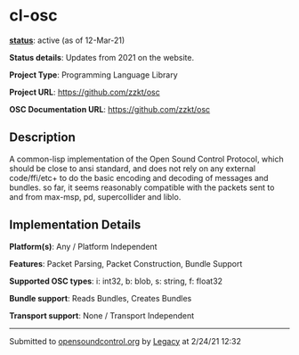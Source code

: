 # cl-osc

**[status](../implementation-status.html)**: active (as of 12-Mar-21)

**Status details**: 
Updates from 2021 on the website.

**Project Type**: Programming Language Library

**Project URL**: <https://github.com/zzkt/osc>

**OSC Documentation URL**: <https://github.com/zzkt/osc>

## Description

A common-lisp implementation of the Open Sound Control Protocol, which should be close to ansi standard, and does not rely on any external code/ffi/etc+ to do the basic encoding and decoding of messages and bundles. so far, it seems reasonably compatible with the packets sent to and from max-msp, pd, supercollider and liblo.

## Implementation Details

**Platform(s)**: Any / Platform Independent

**Features**: Packet Parsing, Packet Construction, Bundle Support

**Supported OSC types**: i: int32, b: blob, s: string, f: float32

**Bundle support**: Reads Bundles, Creates Bundles

**Transport support**: None / Transport Independent

---
Submitted to [opensoundcontrol.org](https://opensoundcontrol.org) by [Legacy](legacy-site.html) at 2/24/21 12:32

